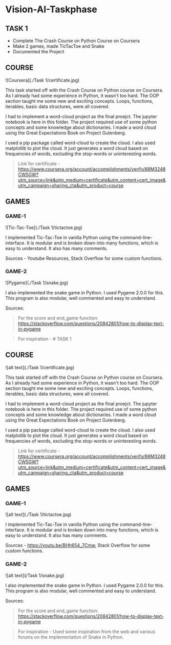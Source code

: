 # Vision-AI-Taskphase

## **TASK 1**
- Complete The Crash Course on Python Course on Coursera
- Make 2 games, made TicTacToe and Snake
- Documented the Project

## COURSE

![Coursera](./Task 1/certificate.jpg)

This task started off with the Crash Course on Python course on Coursera. As I already had some experience in Python, it wasn't too hard. The OOP section taught me some new and exciting concepts.
Loops, functions, iterables, basic data structures, were all covered.

I had to implement a word-cloud project as the final proejct. The jupyter notebook is here in this folder. The project required use of some python concepts and some knowledge about dictionaries. I made a word cloud using the Great Expectations Book on Project Gutenberg.

I used a pip package called word-cloud to create the cloud. I also used matplotlib to plot the cloud. It just generates a word cloud based on frequencies of words, excluding the stop-words or uninteresting words.

> Link for certificate - https://www.coursera.org/account/accomplishments/verify/88M3248CW5GW?utm_source=link&utm_medium=certificate&utm_content=cert_image&utm_campaign=sharing_cta&utm_product=course

## GAMES

### GAME-1

![Tic-Tac-Toe](./Task 1/tictactoe.jpg)

I implemented Tic-Tac-Toe in vanilla Python using the command-line-interface. It is modular and is broken down into many functions, which is easy to understand. It also has many comments.

Sources - Youtube Resources, Stack Overflow for some custom functions.

### GAME-2

![Pygame](./Task 1/snake.jpg)

I also implemented the snake game in Python. I used Pygame 2.0.0 for this. This program is also modular, well commented and easy to understand.

Sources:

> For the score and end_game function: https://stackoverflow.com/questions/20842801/how-to-display-text-in-pygame

> For inspiration - # TASK 1

## COURSE

![alt text](./Task 1/certificate.jpg)

This task started off with the Crash Course on Python course on Coursera. As I already had some experience in Python, it wasn't too hard. The OOP section taught me some new and exciting concepts.
Loops, functions, iterables, basic data structures, were all covered.

I had to implement a word-cloud project as the final proejct. The jupyter notebook is here in this folder. The project required use of some python concepts and some knowledge about dictionaries. I made a word cloud using the Great Expectations Book on Project Gutenberg.

I used a pip package called word-cloud to create the cloud. I also used matplotlib to plot the cloud. It just generates a word cloud based on frequencies of words, excluding the stop-words or uninteresting words.

> Link for certificate - https://www.coursera.org/account/accomplishments/verify/88M3248CW5GW?utm_source=link&utm_medium=certificate&utm_content=cert_image&utm_campaign=sharing_cta&utm_product=course

## GAMES

### GAME-1

![alt text](./Task 1/tictactoe.jpg)

I implemented Tic-Tac-Toe in vanilla Python using the command-line-interface. It is modular and is broken down into many functions, which is easy to understand. It also has many comments.

Sources - https://youtu.be/BHh654_7Cmw, Stack Overflow for some custom functions.

### GAME-2

![alt text](/Task 1/snake.jpg)

I also implemented the snake game in Python. I used Pygame 2.0.0 for this. This program is also modular, well commented and easy to understand.

Sources:

> For the score and end_game function: https://stackoverflow.com/questions/20842801/how-to-display-text-in-pygame

> For inspiration - Used some inspiration from the web and various forums on the implementation of Snake in Python.
